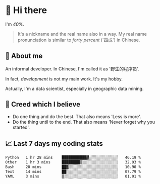 # 👋 Hi there

I'm *40%*.

> It's a nickname and the real name also in a way.
> My real name pronunciation is similar to *forty percent* ('四成') in Chinese.

## :speech_balloon: About me

An informal developer. In Chinese, I'm called it as '野生的程序员'.

In fact, _development_ is not my main work. It's my hobby.

Actually, I'm a data scientist, especially in geographic data mining.

## :see_no_evil: Creed which I believe

- Do one thing and do the best. That also means 'Less is more'.
- Do the thing until to the end. That also means 'Never forget why you started'.

## :chart_with_upwards_trend: Last 7 days my coding stats

<!--START_SECTION:waka-->

```txt
Python   1 hr 28 mins    ███████████▓░░░░░░░░░░░░░   46.19 %
Other    1 hr 3 mins     ████████▒░░░░░░░░░░░░░░░░   32.93 %
Bash     20 mins         ██▓░░░░░░░░░░░░░░░░░░░░░░   10.90 %
Text     14 mins         ██░░░░░░░░░░░░░░░░░░░░░░░   07.79 %
YAML     3 mins          ▒░░░░░░░░░░░░░░░░░░░░░░░░   01.91 %
```

<!--END_SECTION:waka-->
